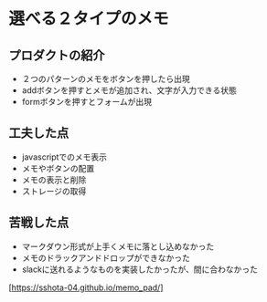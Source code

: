 # 選べる２タイプのメモ

## プロダクトの紹介

- ２つのパターンのメモをボタンを押したら出現
- addボタンを押すとメモが追加され、文字が入力できる状態
- formボタンを押すとフォームが出現

## 工夫した点

- javascriptでのメモ表示
- メモやボタンの配置
- メモの表示と削除
- ストレージの取得

## 苦戦した点

- マークダウン形式が上手くメモに落とし込めなかった
- メモのドラックアンドドロップができなかった
- slackに送れるようなものを実装したかったが、間に合わなかった

[https://sshota-04.github.io/memo_pad/]




